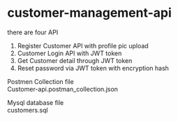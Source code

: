 # customer-management-api


there are four API

1. Register Customer API with profile pic upload
2. Customer Login API with JWT token
3. Get Customer detail through JWT token
4. Reset password via JWT token with encryption hash

Postmen Collection file <br>
Customer-api.postman_collection.json

Mysql database file <br>
customers.sql



